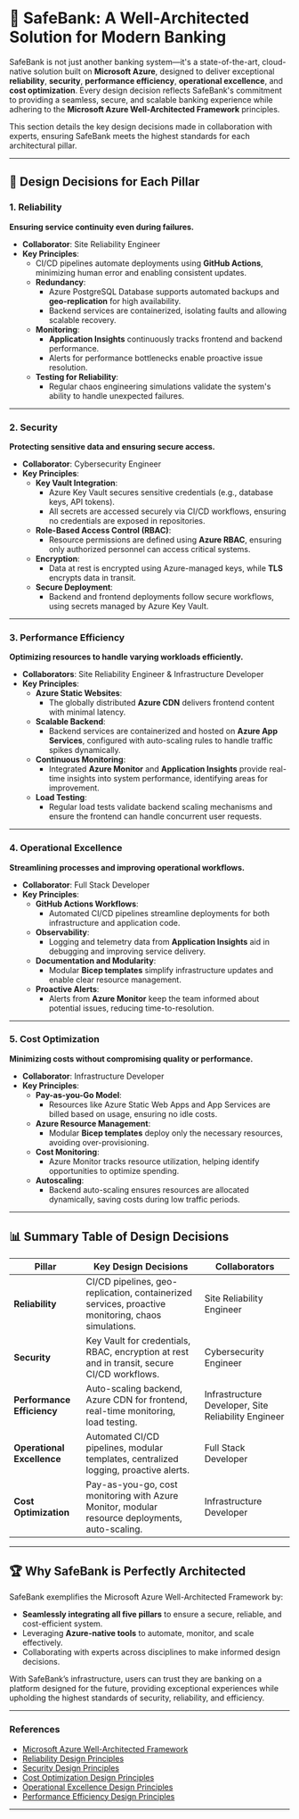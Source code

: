 # 🌟 SafeBank: A Well-Architected Solution for Modern Banking

SafeBank is not just another banking system—it's a state-of-the-art, cloud-native solution built on **Microsoft Azure**, designed to deliver exceptional **reliability**, **security**, **performance efficiency**, **operational excellence**, and **cost optimization**. Every design decision reflects SafeBank's commitment to providing a seamless, secure, and scalable banking experience while adhering to the **Microsoft Azure Well-Architected Framework** principles.

This section details the key design decisions made in collaboration with experts, ensuring SafeBank meets the highest standards for each architectural pillar.

---

## 📖 **Design Decisions for Each Pillar**

### **1. Reliability**
**Ensuring service continuity even during failures.**

- **Collaborator**: Site Reliability Engineer
- **Key Principles**:
  - CI/CD pipelines automate deployments using **GitHub Actions**, minimizing human error and enabling consistent updates.
  - **Redundancy**:
    - Azure PostgreSQL Database supports automated backups and **geo-replication** for high availability.
    - Backend services are containerized, isolating faults and allowing scalable recovery.
  - **Monitoring**:
    - **Application Insights** continuously tracks frontend and backend performance.
    - Alerts for performance bottlenecks enable proactive issue resolution.
  - **Testing for Reliability**:
    - Regular chaos engineering simulations validate the system's ability to handle unexpected failures.

---

### **2. Security**
**Protecting sensitive data and ensuring secure access.**

- **Collaborator**: Cybersecurity Engineer
- **Key Principles**:
  - **Key Vault Integration**:
    - Azure Key Vault secures sensitive credentials (e.g., database keys, API tokens).
    - All secrets are accessed securely via CI/CD workflows, ensuring no credentials are exposed in repositories.
  - **Role-Based Access Control (RBAC)**:
    - Resource permissions are defined using **Azure RBAC**, ensuring only authorized personnel can access critical systems.
  - **Encryption**:
    - Data at rest is encrypted using Azure-managed keys, while **TLS** encrypts data in transit.
  - **Secure Deployment**:
    - Backend and frontend deployments follow secure workflows, using secrets managed by Azure Key Vault.

---

### **3. Performance Efficiency**
**Optimizing resources to handle varying workloads efficiently.**

- **Collaborators**: Site Reliability Engineer & Infrastructure Developer
- **Key Principles**:
  - **Azure Static Websites**:
    - The globally distributed **Azure CDN** delivers frontend content with minimal latency.
  - **Scalable Backend**:
    - Backend services are containerized and hosted on **Azure App Services**, configured with auto-scaling rules to handle traffic spikes dynamically.
  - **Continuous Monitoring**:
    - Integrated **Azure Monitor** and **Application Insights** provide real-time insights into system performance, identifying areas for improvement.
  - **Load Testing**:
    - Regular load tests validate backend scaling mechanisms and ensure the frontend can handle concurrent user requests.

---

### **4. Operational Excellence**
**Streamlining processes and improving operational workflows.**

- **Collaborator**: Full Stack Developer
- **Key Principles**:
  - **GitHub Actions Workflows**:
    - Automated CI/CD pipelines streamline deployments for both infrastructure and application code.
  - **Observability**:
    - Logging and telemetry data from **Application Insights** aid in debugging and improving service delivery.
  - **Documentation and Modularity**:
    - Modular **Bicep templates** simplify infrastructure updates and enable clear resource management.
  - **Proactive Alerts**:
    - Alerts from **Azure Monitor** keep the team informed about potential issues, reducing time-to-resolution.

---

### **5. Cost Optimization**
**Minimizing costs without compromising quality or performance.**

- **Collaborator**: Infrastructure Developer
- **Key Principles**:
  - **Pay-as-you-Go Model**:
    - Resources like Azure Static Web Apps and App Services are billed based on usage, ensuring no idle costs.
  - **Azure Resource Management**:
    - Modular **Bicep templates** deploy only the necessary resources, avoiding over-provisioning.
  - **Cost Monitoring**:
    - Azure Monitor tracks resource utilization, helping identify opportunities to optimize spending.
  - **Autoscaling**:
    - Backend auto-scaling ensures resources are allocated dynamically, saving costs during low traffic periods.

---

## 📊 **Summary Table of Design Decisions**

| **Pillar**              | **Key Design Decisions**                                                                                                                                       | **Collaborators**                           |
|--------------------------|---------------------------------------------------------------------------------------------------------------------------------------------------------------|--------------------------------------------|
| **Reliability**          | CI/CD pipelines, geo-replication, containerized services, proactive monitoring, chaos simulations.                                                           | Site Reliability Engineer                  |
| **Security**             | Key Vault for credentials, RBAC, encryption at rest and in transit, secure CI/CD workflows.                                                                 | Cybersecurity Engineer                     |
| **Performance Efficiency** | Auto-scaling backend, Azure CDN for frontend, real-time monitoring, load testing.                                                                            | Infrastructure Developer, Site Reliability Engineer |
| **Operational Excellence** | Automated CI/CD pipelines, modular templates, centralized logging, proactive alerts.                                                                        | Full Stack Developer                       |
| **Cost Optimization**    | Pay-as-you-go, cost monitoring with Azure Monitor, modular resource deployments, auto-scaling.                                                               | Infrastructure Developer                   |

---

## 🏆 **Why SafeBank is Perfectly Architected**
SafeBank exemplifies the Microsoft Azure Well-Architected Framework by:
- **Seamlessly integrating all five pillars** to ensure a secure, reliable, and cost-efficient system.
- Leveraging **Azure-native tools** to automate, monitor, and scale effectively.
- Collaborating with experts across disciplines to make informed design decisions.

With SafeBank’s infrastructure, users can trust they are banking on a platform designed for the future, providing exceptional experiences while upholding the highest standards of security, reliability, and efficiency.

---

### **References**
- [Microsoft Azure Well-Architected Framework](https://learn.microsoft.com/en-us/azure/architecture/framework/)
- [Reliability Design Principles](https://learn.microsoft.com/en-us/azure/architecture/framework/reliability)
- [Security Design Principles](https://learn.microsoft.com/en-us/azure/architecture/framework/security)
- [Cost Optimization Design Principles](https://learn.microsoft.com/en-us/azure/architecture/framework/cost-optimization)
- [Operational Excellence Design Principles](https://learn.microsoft.com/en-us/azure/architecture/framework/operational-excellence)
- [Performance Efficiency Design Principles](https://learn.microsoft.com/en-us/azure/architecture/framework/performance-efficiency)

---
